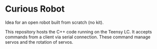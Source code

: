 Curious Robot
=============

Idea for an open robot built from scratch (no kit).

This repository hosts the C++ code running on the Teensy LC. It accepts commands from a client via serial connection. These command manage servos and the rotation of servos.
